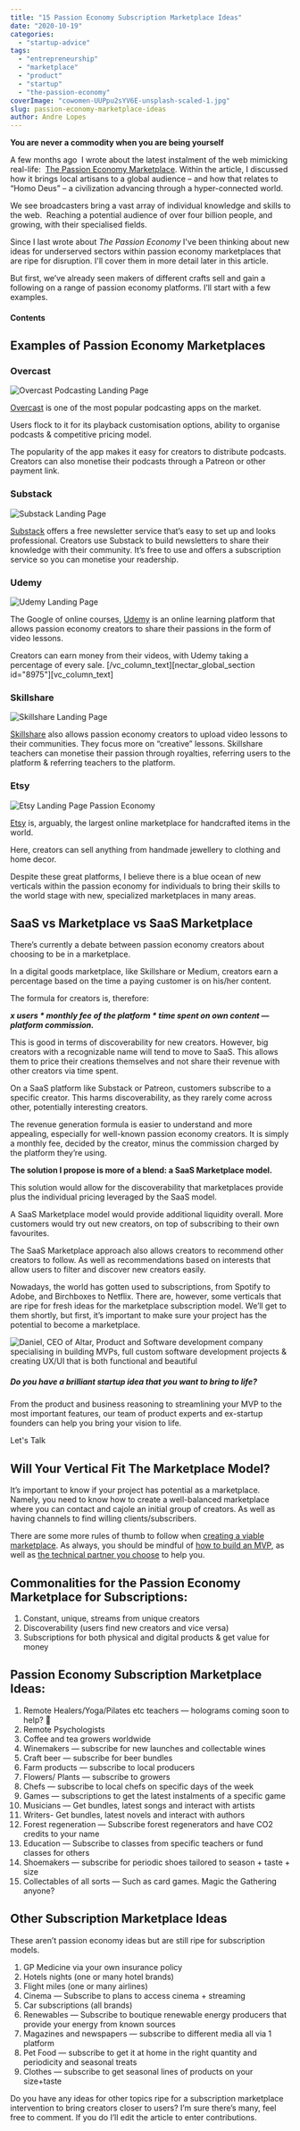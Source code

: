 ```yaml
---
title: "15 Passion Economy Subscription Marketplace Ideas"
date: "2020-10-19"
categories:
  - "startup-advice"
tags:
  - "entrepreneurship"
  - "marketplace"
  - "product"
  - "startup"
  - "the-passion-economy"
coverImage: "cowomen-UUPpu2sYV6E-unsplash-scaled-1.jpg"
slug: passion-economy-marketplace-ideas
author: Andre Lopes
---
```


**You are never a commodity when you are being yourself**

A few months ago  I wrote about the latest instalment of the web mimicking real-life:  [The Passion Economy Marketplace](https://altar.io/the-future-of-marketplaces-the-passion-economy/). Within the article, I discussed how it brings local artisans to a global audience – and how that relates to “Homo Deus” – a civilization advancing through a hyper-connected world.

We see broadcasters bring a vast array of individual knowledge and skills to the web.  Reaching a potential audience of over four billion people, and growing, with their specialised fields.

Since I last wrote about *The Passion Economy* I've been thinking about new ideas for underserved sectors within passion economy marketplaces that are ripe for disruption. I'll cover them in more detail later in this article.

But first, we’ve already seen makers of different crafts sell and gain a following on a range of passion economy platforms. I’ll start with a few examples.

#### Contents

## Examples of Passion Economy Marketplaces

### Overcast

![Overcast Podcasting Landing Page](https://cdn-images-1.medium.com/max/1440/0*ESdVT2cNySKdVSBQ)

[Overcast](https://overcast.fm/) is one of the most popular podcasting apps on the market.

Users flock to it for its playback customisation options, ability to organise podcasts & competitive pricing model.

The popularity of the app makes it easy for creators to distribute podcasts. Creators can also monetise their podcasts through a Patreon or other payment link.

### Substack

![Substack Landing Page](https://cdn-images-1.medium.com/max/1440/0*60MoF2Kjmdkssrc1)

[Substack](https://substack.com/) offers a free newsletter service that’s easy to set up and looks professional. Creators use Substack to build newsletters to share their knowledge with their community. It’s free to use and offers a subscription service so you can monetise your readership.

### Udemy

![Udemy Landing Page](https://cdn-images-1.medium.com/max/1440/0*BI2wbcX826ymCvyo)

The Google of online courses, [Udemy](https://www.udemy.com/) is an online learning platform that allows passion economy creators to share their passions in the form of video lessons.

Creators can earn money from their videos, with Udemy taking a percentage of every sale. \[/vc_column_text\]\[nectar_global_section id="8975"\]\[vc_column_text\]

### Skillshare

![Skillshare Landing Page](https://cdn-images-1.medium.com/max/1440/0*7jy6EHqqPZVmDjQl)

[Skillshare](https://www.skillshare.com/) also allows passion economy creators to upload video lessons to their communities. They focus more on “creative” lessons. Skillshare teachers can monetise their passion through royalties, referring users to the platform & referring teachers to the platform.

### Etsy

![Etsy Landing Page Passion Economy](https://cdn-images-1.medium.com/max/1440/0*FUiSYafgnEOtJ6Ho)

[Etsy](https://www.etsy.com/) is, arguably, the largest online marketplace for handcrafted items in the world.

Here, creators can sell anything from handmade jewellery to clothing and home decor.

Despite these great platforms, I believe there is a blue ocean of new verticals within the passion economy for individuals to bring their skills to the world stage with new, specialized marketplaces in many areas.

## SaaS vs Marketplace vs SaaS Marketplace

There’s currently a debate between passion economy creators about choosing to be in a marketplace.

In a digital goods marketplace, like Skillshare or Medium, creators earn a percentage based on the time a paying customer is on his/her content.

The formula for creators is, therefore:

**_x users \* monthly fee of the platform \* time spent on own content — platform commission._**

This is good in terms of discoverability for new creators. However, big creators with a recognizable name will tend to move to SaaS. This allows them to price their creations themselves and not share their revenue with other creators via time spent.

On a SaaS platform like Substack or Patreon, customers subscribe to a specific creator. This harms discoverability, as they rarely come across other, potentially interesting creators.

The revenue generation formula is easier to understand and more appealing, especially for well-known passion economy creators. It is simply a monthly fee, decided by the creator, minus the commission charged by the platform they’re using.

**The solution I propose is more of a blend: a SaaS Marketplace model.**

This solution would allow for the discoverability that marketplaces provide plus the individual pricing leveraged by the SaaS model.

A SaaS Marketplace model would provide additional liquidity overall. More customers would try out new creators, on top of subscribing to their own favourites.

The SaaS Marketplace approach also allows creators to recommend other creators to follow. As well as recommendations based on interests that allow users to filter and discover new creators easily.

Nowadays, the world has gotten used to subscriptions, from Spotify to Adobe, and Birchboxes to Netflix. There are, however, some verticals that are ripe for fresh ideas for the marketplace subscription model. We’ll get to them shortly, but first, it’s important to make sure your project has the potential to become a marketplace.

![Daniel, CEO of Altar, Product and Software development company specialising in building MVPs, full custom software development projects & creating UX/UI that is both functional and beautiful](https://raw.githubusercontent.com/vmagellan/altar-blog/main/posts/images/cta-colors-daniel-arms-crossed.png)

##### Do you have a brilliant startup idea that you want to bring to life?

From the product and business reasoning to streamlining your MVP to the most important features, our team of product experts and ex-startup founders can help you bring your vision to life.

Let's Talk

## Will Your Vertical Fit The Marketplace Model?

It’s important to know if your project has potential as a marketplace.  Namely, you need to know how to create a well-balanced marketplace where you can contact and cajole an initial group of creators. As well as having channels to find willing clients/subscribers.

There are some more rules of thumb to follow when [creating a viable marketplace](https://altar.io/eight-steps-follow-build-successful-marketplace/). As always, you should be mindful of [how to build an MVP](https://altar.io/features-inside-mvp-3-steps-know-answer/), as well as [the technical partner you choose](https://altar.io/whats-the-best-way-to-build-your-startup-cto-freelancers-agency/) to help you.

## Commonalities for the Passion Economy Marketplace for Subscriptions:

1. Constant, unique, streams from unique creators
2. Discoverability (users find new creators and vice versa)
3. Subscriptions for both physical and digital products & get value for money

## Passion Economy Subscription Marketplace Ideas:

1. Remote Healers/Yoga/Pilates etc teachers — holograms coming soon to help? 🙂
2. Remote Psychologists
3. Coffee and tea growers worldwide
4. Winemakers — subscribe for new launches and collectable wines
5. Craft beer — subscribe for beer bundles
6. Farm products — subscribe to local producers
7. Flowers/ Plants — subscribe to growers
8. Chefs — subscribe to local chefs on specific days of the week
9. Games — subscriptions to get the latest instalments of a specific game
10. Musicians — Get bundles, latest songs and interact with artists
11. Writers- Get bundles, latest novels and interact with authors
12. Forest regeneration — Subscribe forest regenerators and have CO2 credits to your name
13. Education — Subscribe to classes from specific teachers or fund classes for others
14. Shoemakers — subscribe for periodic shoes tailored to season + taste + size
15. Collectables of all sorts — Such as card games. Magic the Gathering anyone?

## Other Subscription Marketplace Ideas

These aren’t passion economy ideas but are still ripe for subscription models.

1. GP Medicine via your own insurance policy
2. Hotels nights (one or many hotel brands)
3. Flight miles (one or many airlines)
4. Cinema — Subscribe to plans to access cinema + streaming
5. Car subscriptions (all brands)
6. Renewables — Subscribe to boutique renewable energy producers that provide your energy from known sources
7. Magazines and newspapers — subscribe to different media all via 1 platform
8. Pet Food — subscribe to get it at home in the right quantity and periodicity and seasonal treats
9. Clothes — subscribe to get seasonal lines of products on your size+taste

Do you have any ideas for other topics ripe for a subscription marketplace intervention to bring creators closer to users? I’m sure there’s many, feel free to comment. If you do I’ll edit the article to enter contributions.
